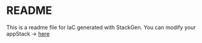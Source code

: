 # README
This is a readme file for IaC generated with StackGen.
You can modify your appStack -> [here](http://main.dev.stackgen.com/appstacks/7c51b96a-b5f6-4941-a9fd-56bdc58ac297)
